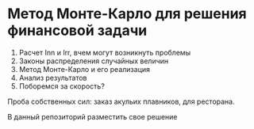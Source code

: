 # Метод Монте-Карло для решения финансовой задачи

1. Расчет Inn и Irr, вчем могут возникнуть проблемы
2. Законы распределения случайных величин
3. Метод Монте-Карло и его реализация
4. Анализ результатов
5. Поборемся за скорость?

Проба собственных сил: заказ акульих плавников, для ресторана.

В данный репозиторий разместить свое решение
